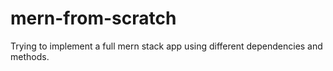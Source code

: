 # mern-from-scratch
Trying to implement a full mern stack app using different dependencies and methods.
